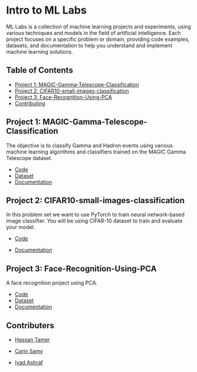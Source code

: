 # Intro to ML Labs

ML Labs is a collection of machine learning projects and experiments, using various techniques and models in the field of artificial intelligence. Each project focuses on a specific problem or domain, providing code examples, datasets, and documentation to help you understand and implement machine learning solutions.

## Table of Contents

- [Project 1: MAGIC-Gamma-Telescope-Classification](#project-1-MAGIC-Gamma-Telescope-Classification)
- [Project 2: CIFAR10-small-images-classification](#project-2-CIFAR10-small-images-classification)
- [Project 3: Face-Recognition-Using-PCA](#project-3-Face-Recognition-Using-PCA)
- [Contributing](#Contributers)
## Project 1: MAGIC-Gamma-Telescope-Classification

The objective is to classify Gamma and Hadron events using various machine learning algorithms and classifiers trained on the MAGIC Gamma Telescope dataset.

- [Code](./MAGIC-Gamma-Telescope-Classification)
- [Dataset](./MAGIC-Gamma-Telescope-Classification/magic04.data)
- [Documentation](./MAGIC-Gamma-Telescope-Classification/README.md)

## Project 2: CIFAR10-small-images-classification

In this problem set we want to use PyTorch to train neural network-based image classifier. You will be using CIFAR-10 dataset to train and evaluate your model.

- [Code](./CIFAR10-small-images-classification)
<!-- - [Dataset](./CIFAR10-small-images-classification/data) -->
- [Documentation](./CIFAR10-small-images-classification/README.md)

## Project 3: Face-Recognition-Using-PCA

A face recognition project using PCA.

- [Code](./Face-Recognition-Using-PCA)
- [Dataset](./Face-Recognition-Using-PCA/dataset/)
- [Documentation](./Face-Recognition-Using-PCA/README.md)


## Contributers

- [Hassan Tamer](https://github.com/Hassan-Tamer)

- [Carin Samy](https://github.com/CarinSamy)

- [Iyad Ashraf](https://github.com/eyadashrafkh)
